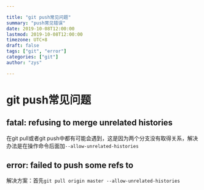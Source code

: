 ```yaml
---

title: "git push常见问题"
summary: "push常见错误"
date: 2019-10-08T12:00:00
lastmod: 2019-10-08T12:00:00
timezone: UTC+8
draft: false
tags: ["git", "error"]
categories: ["git"]
author: "zys"

---
```


# git push常见问题

## fatal: refusing to merge unrelated histories

在git pull或者git push中都有可能会遇到，这是因为两个分支没有取得关系，解决办法是在操作命令后面加```--allow-unrelated-histories```

## error: failed to push some refs to

解决方案：首先```git pull origin master --allow-unrelated-histories```